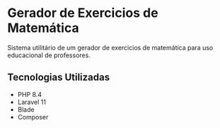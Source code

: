 # Gerador de Exercicios de Matemática

Sistema utilitário de um gerador de exercicios de matemática para uso educacional de professores.

## Tecnologias Utilizadas

- PHP 8.4
- Laravel 11
- Blade
- Composer
